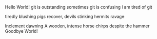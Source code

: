 Hello World!
git is outstanding
sometimes git is confusing
I am tired of git






tiredly blushing pigs
recover, devils stinking
hermits ravage


Inclement dawning
A wooden, intense horse chirps
despite the hammer
Goodbye World!
